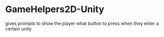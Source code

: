 # GameHelpers2D-Unity
gives prompts to show the player what button to press when they enter a certain unity
